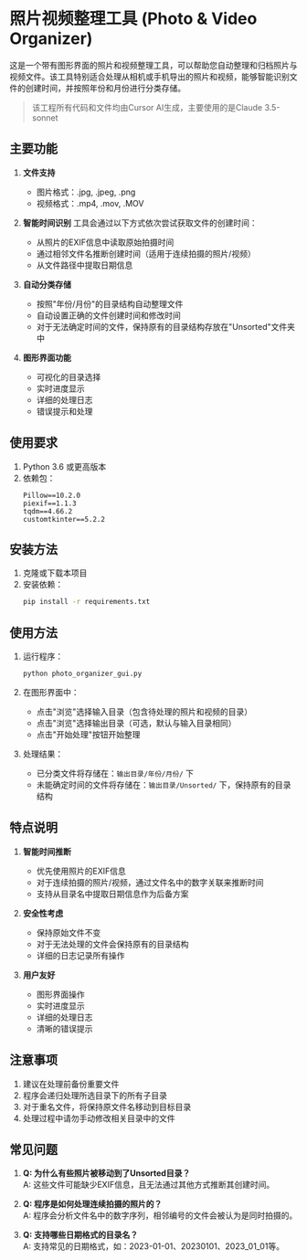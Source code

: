 # 照片视频整理工具 (Photo & Video Organizer)

这是一个带有图形界面的照片和视频整理工具，可以帮助您自动整理和归档照片与视频文件。该工具特别适合处理从相机或手机导出的照片和视频，能够智能识别文件的创建时间，并按照年份和月份进行分类存储。

> 该工程所有代码和文件均由Cursor AI生成，主要使用的是Claude 3.5-sonnet

## 主要功能

1. **文件支持**
   - 图片格式：.jpg, .jpeg, .png
   - 视频格式：.mp4, .mov, .MOV

2. **智能时间识别**
   工具会通过以下方式依次尝试获取文件的创建时间：
   - 从照片的EXIF信息中读取原始拍摄时间
   - 通过相邻文件名推断创建时间（适用于连续拍摄的照片/视频）
   - 从文件路径中提取日期信息
   
3. **自动分类存储**
   - 按照"年份/月份"的目录结构自动整理文件
   - 自动设置正确的文件创建时间和修改时间
   - 对于无法确定时间的文件，保持原有的目录结构存放在"Unsorted"文件夹中

4. **图形界面功能**
   - 可视化的目录选择
   - 实时进度显示
   - 详细的处理日志
   - 错误提示和处理

## 使用要求

1. Python 3.6 或更高版本
2. 依赖包：
   ```
   Pillow==10.2.0
   piexif==1.1.3
   tqdm==4.66.2
   customtkinter==5.2.2
   ```

## 安装方法

1. 克隆或下载本项目
2. 安装依赖：
   ```bash
   pip install -r requirements.txt
   ```

## 使用方法

1. 运行程序：
   ```bash
   python photo_organizer_gui.py
   ```

2. 在图形界面中：
   - 点击"浏览"选择输入目录（包含待处理的照片和视频的目录）
   - 点击"浏览"选择输出目录（可选，默认与输入目录相同）
   - 点击"开始处理"按钮开始整理

3. 处理结果：
   - 已分类文件将存储在：`输出目录/年份/月份/` 下
   - 未能确定时间的文件将存储在：`输出目录/Unsorted/` 下，保持原有的目录结构

## 特点说明

1. **智能时间推断**
   - 优先使用照片的EXIF信息
   - 对于连续拍摄的照片/视频，通过文件名中的数字关联来推断时间
   - 支持从目录名中提取日期信息作为后备方案

2. **安全性考虑**
   - 保持原始文件不变
   - 对于无法处理的文件会保持原有的目录结构
   - 详细的日志记录所有操作

3. **用户友好**
   - 图形界面操作
   - 实时进度显示
   - 详细的处理日志
   - 清晰的错误提示

## 注意事项

1. 建议在处理前备份重要文件
2. 程序会递归处理所选目录下的所有子目录
3. 对于重名文件，将保持原文件名移动到目标目录
4. 处理过程中请勿手动修改相关目录中的文件

## 常见问题

1. **Q: 为什么有些照片被移动到了Unsorted目录？**  
   A: 这些文件可能缺少EXIF信息，且无法通过其他方式推断其创建时间。

2. **Q: 程序是如何处理连续拍摄的照片的？**  
   A: 程序会分析文件名中的数字序列，相邻编号的文件会被认为是同时拍摄的。

3. **Q: 支持哪些日期格式的目录名？**  
   A: 支持常见的日期格式，如：2023-01-01、20230101、2023_01_01等。 